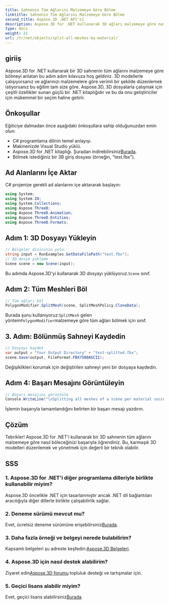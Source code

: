 ```yaml
---
title: Sahnenin Tüm Ağlarını Malzemeye Göre Bölme
linktitle: Sahnenin Tüm Ağlarını Malzemeye Göre Bölme
second_title: Aspose.3D .NET API'si
description: Aspose.3D for .NET kullanarak 3D ağları malzemeye göre nasıl böleceğinizi öğrenin. 3D modellerin verimli organizasyonu ve yönetimi için adım adım kılavuzumuzu izleyin.
type: docs
weight: 21
url: /tr/net/objects/split-all-meshes-by-material/
---
```

## giriiş
Aspose.3D for .NET kullanarak bir 3D sahnenin tüm ağlarını malzemeye göre bölmeyi anlatan bu adım adım kılavuza hoş geldiniz. 3D modellerle çalışıyorsanız ve ağlarınızı malzemelere göre verimli bir şekilde düzenlemek istiyorsanız bu eğitim tam size göre. Aspose.3D, 3D dosyalarla çalışmak için çeşitli özellikler sunan güçlü bir .NET kitaplığıdır ve bu da onu geliştiriciler için mükemmel bir seçim haline getirir.
## Önkoşullar
Eğiticiye dalmadan önce aşağıdaki önkoşullara sahip olduğunuzdan emin olun:
- C# programlama dilinin temel anlayışı.
- Makinenizde Visual Studio yüklü.
-  Aspose.3D for .NET kitaplığı. Şuradan indirebilirsiniz[Burada](https://releases.aspose.com/3d/net/).
- Bölmek istediğiniz bir 3B giriş dosyası (örneğin, "test.fbx").
## Ad Alanlarını İçe Aktar
C# projenize gerekli ad alanlarını içe aktararak başlayın:
```csharp
using System;
using System.IO;
using System.Collections;
using Aspose.ThreeD;
using Aspose.ThreeD.Animation;
using Aspose.ThreeD.Entities;
using Aspose.ThreeD.Formats;
```
## Adım 1: 3D Dosyayı Yükleyin
```csharp
// Belgeler dizininin yolu.
string input = RunExamples.GetDataFilePath("test.fbx");
// 3D dosya yükleme
Scene scene = new Scene(input);
```
 Bu adımda Aspose.3D'yi kullanarak 3D dosyayı yüklüyoruz.`Scene` sınıf.
## Adım 2: Tüm Meshleri Böl
```csharp
// Tüm ağları böl
PolygonModifier.SplitMesh(scene, SplitMeshPolicy.CloneData);
```
 Burada şunu kullanıyoruz:`SplitMesh` gelen yöntem`PolygonModifier`malzemeye göre tüm ağları bölmek için sınıf.
## 3. Adım: Bölünmüş Sahneyi Kaydedin
```csharp
// Dosyayı kaydet
var output = "Your Output Directory" + "test-splitted.fbx";
scene.Save(output, FileFormat.FBX7500ASCII);
```
Değişiklikleri korumak için değiştirilen sahneyi yeni bir dosyaya kaydedin.
## Adım 4: Başarı Mesajını Görüntüleyin
```csharp
// Başarı mesajını görüntüle
Console.WriteLine("\nSplitting all meshes of a scene per material successfully.\nFile saved at " + output);
```
İşlemin başarıyla tamamlandığını belirten bir başarı mesajı yazdırın.
## Çözüm
Tebrikler! Aspose.3D for .NET'i kullanarak bir 3D sahnenin tüm ağlarını malzemeye göre nasıl böleceğinizi başarıyla öğrendiniz. Bu, karmaşık 3D modelleri düzenlemek ve yönetmek için değerli bir teknik olabilir.
## SSS
### 1. Aspose.3D for .NET'i diğer programlama dilleriyle birlikte kullanabilir miyim?
Aspose.3D öncelikle .NET için tasarlanmıştır ancak .NET dil bağlantıları aracılığıyla diğer dillerle birlikte çalışabilirlik sağlar.
### 2. Deneme sürümü mevcut mu?
 Evet, ücretsiz deneme sürümüne erişebilirsiniz[Burada](https://releases.aspose.com/).
### 3. Daha fazla örneği ve belgeyi nerede bulabilirim?
 Kapsamlı belgeleri şu adreste keşfedin:[Aspose.3D Belgeleri](https://reference.aspose.com/3d/net/).
### 4. Aspose.3D için nasıl destek alabilirim?
 Ziyaret edin[Aspose.3D forumu](https://forum.aspose.com/c/3d/18) topluluk desteği ve tartışmalar için.
### 5. Geçici lisans alabilir miyim?
 Evet, geçici lisans alabilirsiniz[Burada](https://purchase.aspose.com/temporary-license/).